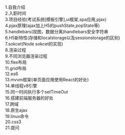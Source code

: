 1.自我介绍  
2.入职时间  
3.项目经验(考试系统[模板引擎],ui框架,spa应用,pjax)    
4.pjax原理(ajax加上H5的pushState,popState等)  
5.handlebars(视图，数据分离)handlebars安全字符串    
6.H5新特性(存储和localstorage以及sessionstorage的区别)  
7.sokcet(Node sokcet的实现)  
8.渲染过程  
9.不同浏览器渲染过程  
10.flex布局  
11.grid布局  
12.es6  
13.mvvm框架(单页面应用使用React的好处)  
14.单线程v8引擎   
15.同一时间执行多个setTimeOut  
16.搭建前端服务器的好处  
17.跨域  
18.原生ajax  
19.linux命令  
20.css3   
21.提问  